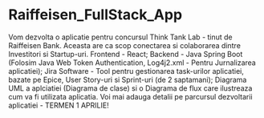 # Raiffeisen_FullStack_App
Vom dezvolta o aplicatie pentru concursul Think Tank Lab - tinut de Raiffeisen Bank.
Aceasta are ca scop conectarea si colaborarea dintre Investitori si Startup-uri.
Frontend - React; Backend - Java Spring Boot (Folosim Java Web Token Authentication, Log4j2.xml - Pentru Jurnalizarea aplicatiei); Jira Software - Tool pentru gestionarea task-urilor aplicatiei, bazate pe Epice, User Story-uri si Sprint-uri (de 2 saptamani); Diagrama UML a aplciatiei (Diagrama de clase) si o Diagrama de flux care ilustreaza cum va fi utilizata aplicatia.
Voi mai adauga detalii pe parcursul dezvoltarii aplicatiei - TERMEN 1 APRILIE! 
